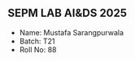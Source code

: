 ## SEPM LAB AI&DS 2025
<ul>
<li>Name: Mustafa Sarangpurwala </li>
<li>Batch: T21  </li>
  <li>Roll No: 88</li>  
</ul>
